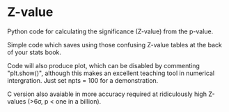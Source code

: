 # Z-value
Python code for calculating the significance (Z-value) from the p-value.

Simple code which saves using those confusing Z-value tables at the back of your stats book.

Code will also produce plot, which can be disabled by commenting "plt.show()", although this makes an excellent teaching tool in numerical intergration. Just set npts = 100 for a demonstration.

C version also avaiable in more accuracy required at ridiculously high Z-values (>6σ, p < one in a billion).
